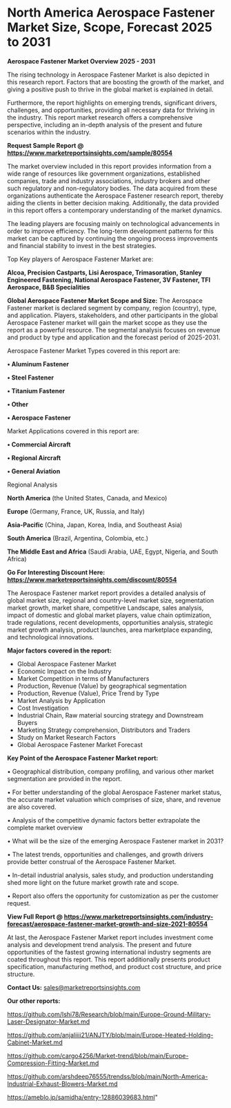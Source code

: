 # North America Aerospace Fastener Market Size, Scope, Forecast 2025 to 2031

<Strong> Aerospace Fastener Market Overview 2025 - 2031</strong>

The rising technology in Aerospace Fastener Market is also depicted in this research report. Factors that are boosting the growth of the market, and giving a positive push to thrive in the global market is explained in detail.

Furthermore, the report highlights on emerging trends, significant drivers, challenges, and opportunities, providing all necessary data for thriving in the industry. This report market research offers a comprehensive perspective, including an in-depth analysis of the present and future scenarios within the industry.

<strong>Request Sample Report @ <a href=https://www.marketreportsinsights.com/sample/80554>https://www.marketreportsinsights.com/sample/80554</a></strong>

The market overview included in this report provides information from a wide range of resources like government organizations, established companies, trade and industry associations, industry brokers and other such regulatory and non-regulatory bodies. The data acquired from these organizations authenticate the Aerospace Fastener research report, thereby aiding the clients in better decision making. Additionally, the data provided in this report offers a contemporary understanding of the market dynamics.

The leading players are focusing mainly on technological advancements in order to improve efficiency. The long-term development patterns for this market can be captured by continuing the ongoing process improvements and financial stability to invest in the best strategies.

Top Key players of Aerospace Fastener Market are:

<strong>Alcoa, Precision Castparts, Lisi Aerospace, Trimasoration, Stanley Engineered Fastening, National Aerospace Fastener, 3V Fastener, TFI Aerospace, B&B Specialities</strong>

<strong><b>Global Aerospace Fastener Market Scope and Size:</b></strong>
The Aerospace Fastener market is declared segment by company, region (country), type, and application. Players, stakeholders, and other participants in the global Aerospace Fastener market will gain the market scope as they use the report as a powerful resource. The segmental analysis focuses on revenue and product by type and application and the forecast period of 2025-2031.

Aerospace Fastener Market Types covered in this report are:

<strong>• Aluminum Fastener

• Steel Fastener

• Titanium Fastener

• Other

• Aerospace Fastener</strong>

Market Applications covered in this report are:

<strong>• Commercial Aircraft

• Regional Aircraft

• General Aviation</strong> 

Regional Analysis

<strong>North America</strong> (the United States, Canada, and Mexico)

<strong>Europe</strong> (Germany, France, UK, Russia, and Italy)

<strong>Asia-Pacific</strong> (China, Japan, Korea, India, and Southeast Asia)

<strong>South America</strong> (Brazil, Argentina, Colombia, etc.)

<strong>The Middle East and Africa</strong> (Saudi Arabia, UAE, Egypt, Nigeria, and South Africa)

<strong>Go For Interesting Discount Here: <a href=https://www.marketreportsinsights.com/discount/80554>https://www.marketreportsinsights.com/discount/80554</a></strong>

The Aerospace Fastener market report provides a detailed analysis of global market size, regional and country-level market size, segmentation market growth, market share, competitive Landscape, sales analysis, impact of domestic and global market players, value chain optimization, trade regulations, recent developments, opportunities analysis, strategic market growth analysis, product launches, area marketplace expanding, and technological innovations.

<strong><b>Major factors covered in the report:</b></strong>
<ul>
  <li>Global Aerospace Fastener Market </li>
  <li>Economic Impact on the Industry</li>
  <li>Market Competition in terms of Manufacturers</li>
  <li>Production, Revenue (Value) by geographical segmentation</li>
  <li>Production, Revenue (Value), Price Trend by Type</li>
  <li>Market Analysis by Application</li>
  <li>Cost Investigation</li>
  <li>Industrial Chain, Raw material sourcing strategy and Downstream Buyers</li>
  <li>Marketing Strategy comprehension, Distributors and Traders</li>
  <li>Study on Market Research Factors</li>
  <li>Global Aerospace Fastener Market Forecast</li>
</ul>

<strong><b>Key Point of the Aerospace Fastener Market report:</b></strong>

• Geographical distribution, company profiling, and various other market segmentation are provided in the report.

• For better understanding of the global Aerospace Fastener market status, the accurate market valuation which comprises of size, share, and revenue are also covered.

• Analysis of the competitive dynamic factors better extrapolate the complete market overview

• What will be the size of the emerging Aerospace Fastener market in 2031?

• The latest trends, opportunities and challenges, and growth drivers provide better construal of the Aerospace Fastener Market.

• In-detail industrial analysis, sales study, and production understanding shed more light on the future market growth rate and scope.

• Report also offers the opportunity for customization as per the customer request.

<strong><b>View Full Report @ <a href=https://www.marketreportsinsights.com/industry-forecast/aerospace-fastener-market-growth-and-size-2021-80554>https://www.marketreportsinsights.com/industry-forecast/aerospace-fastener-market-growth-and-size-2021-80554</a></b></strong>


At last, the Aerospace Fastener Market report includes investment come analysis and development trend analysis. The present and future opportunities of the fastest growing international industry segments are coated throughout this report. This report additionally presents product specification, manufacturing method, and product cost structure, and price structure.

<strong>Contact Us:</strong>
sales@marketreportsinsights.com

<strong>Our other reports:</strong>

<a href=https://github.com/Ishi78/Research/blob/main/Europe-Ground-Military-Laser-Designator-Market.md>https://github.com/Ishi78/Research/blob/main/Europe-Ground-Military-Laser-Designator-Market.md</a>

<a href=https://github.com/anjaliiii21/ANJTY/blob/main/Europe-Heated-Holding-Cabinet-Market.md>https://github.com/anjaliiii21/ANJTY/blob/main/Europe-Heated-Holding-Cabinet-Market.md</a>

<a href=https://github.com/cargo4256/Market-trend/blob/main/Europe-Compression-Fitting-Market.md>https://github.com/cargo4256/Market-trend/blob/main/Europe-Compression-Fitting-Market.md</a>

<a href=https://github.com/arshdeep76555/trendss/blob/main/North-America-Industrial-Exhaust-Blowers-Market.md>https://github.com/arshdeep76555/trendss/blob/main/North-America-Industrial-Exhaust-Blowers-Market.md</a>

<a href=https://ameblo.jp/samidha/entry-12886039683.html>https://ameblo.jp/samidha/entry-12886039683.html</a>"
